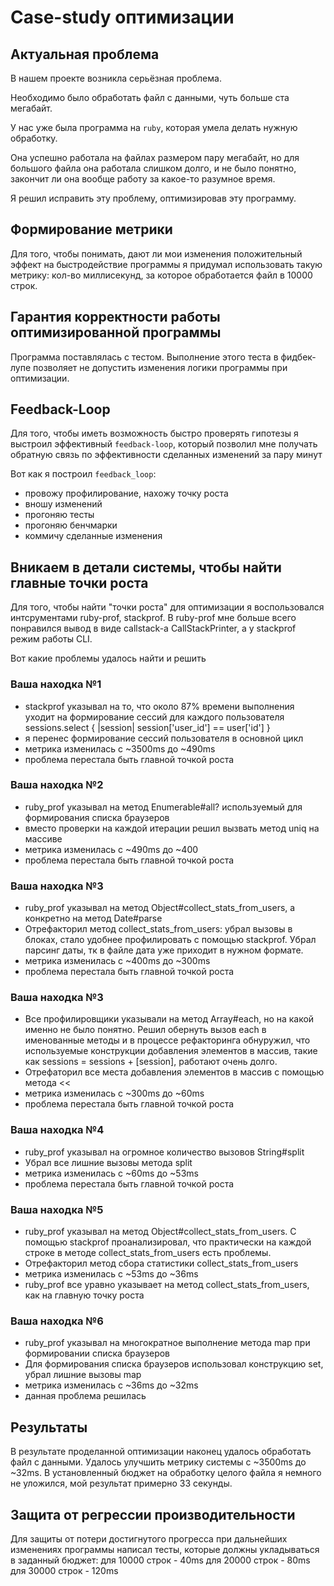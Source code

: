 # Case-study оптимизации

## Актуальная проблема
В нашем проекте возникла серьёзная проблема.

Необходимо было обработать файл с данными, чуть больше ста мегабайт.

У нас уже была программа на `ruby`, которая умела делать нужную обработку.

Она успешно работала на файлах размером пару мегабайт, но для большого файла она работала слишком долго, и не было понятно, закончит ли она вообще работу за какое-то разумное время.

Я решил исправить эту проблему, оптимизировав эту программу.

## Формирование метрики
Для того, чтобы понимать, дают ли мои изменения положительный эффект на быстродействие программы я придумал использовать такую метрику: кол-во миллисекунд, за которое обработается файл в 10000 строк.

## Гарантия корректности работы оптимизированной программы
Программа поставлялась с тестом. Выполнение этого теста в фидбек-лупе позволяет не допустить изменения логики программы при оптимизации.

## Feedback-Loop
Для того, чтобы иметь возможность быстро проверять гипотезы я выстроил эффективный `feedback-loop`, который позволил мне получать обратную связь по эффективности сделанных изменений за пару минут

Вот как я построил `feedback_loop`:
- провожу профилирование, нахожу точку роста
- вношу изменений
- прогоняю тесты
- прогоняю бенчмарки
- коммичу сделанные изменения

## Вникаем в детали системы, чтобы найти главные точки роста
Для того, чтобы найти "точки роста" для оптимизации я воспользовался интсрументами ruby-prof, stackprof. В ruby-prof мне больше всего понравился вывод в виде callstack-а CallStackPrinter, а у stackprof режим работы CLI.

Вот какие проблемы удалось найти и решить

### Ваша находка №1
- stackprof указывал на то, что около 87% времени выполнения уходит на формирование сессий для каждого пользователя sessions.select { |session| session['user_id'] == user['id'] }
- я перенес формирование сессий пользователя в основной цикл
- метрика изменилась с ~3500ms до ~490ms
- проблема перестала быть главной точкой роста

### Ваша находка №2
- ruby_prof указывал на метод Enumerable#all? используемый для формирования списка браузеров
- вместо проверки на каждой итерации решил вызвать метод uniq на массиве
- метрика изменилась с ~490ms до ~400
- проблема перестала быть главной точкой роста

### Ваша находка №3
- ruby_prof указывал на метод Object#collect_stats_from_users, а конкретно на метод Date#parse
- Отрефакторил метод collect_stats_from_users: убрал вызовы в блоках, стало удобнее профилировать с помощью stackprof. Убрал парсинг даты, тк в файле дата уже приходит в нужном формате.
- метрика изменилась с ~400ms до ~300ms
- проблема перестала быть главной точкой роста

### Ваша находка №3
- Все профилировщики указывали на метод Array#each, но на какой именно не было понятно. Решил обернуть вызов each в именованные методы и в процессе рефакторинга обнуружил, что используемые конструкции добавления элементов в массив, такие как sessions = sessions + [session], работают очень долго.
- Отрефаторил все места добавления элементов в массив с помощью метода <<
- метрика изменилась с ~300ms до ~60ms
- проблема перестала быть главной точкой роста

### Ваша находка №4
- ruby_prof указывал на огромное количество вызовов String#split
- Убрал все лишние вызовы метода split
- метрика изменилась с ~60ms до ~53ms
- проблема перестала быть главной точкой роста

### Ваша находка №5
- ruby_prof указывал на метод Object#collect_stats_from_users. С помощью stackprof проанализировал, что практически на каждой строке в методе collect_stats_from_users есть проблемы. 
- Отрефакторил метод сбора статистики collect_stats_from_users
- метрика изменилась с ~53ms до ~36ms
- ruby_prof все уравно указывает на метод collect_stats_from_users, как на главную точку роста

### Ваша находка №6
- ruby_prof указывал на многократное выполнение метода map при формировании списка браузеров
- Для формирования списка браузеров использовал конструкцию set, убрал лишние вызовы map
- метрика изменилась с ~36ms до ~32ms
- данная проблема решилась


## Результаты
В результате проделанной оптимизации наконец удалось обработать файл с данными.
Удалось улучшить метрику системы с ~3500ms до ~32ms. В установленный бюджет на обработку целого файла я немного не уложился, мой результат примерно 33 секунды.

## Защита от регрессии производительности
Для защиты от потери достигнутого прогресса при дальнейших изменениях программы написал тесты, которые должны укладываться в заданный бюджет:
для 10000 строк - 40ms
для 20000 строк - 80ms
для 30000 строк - 120ms

